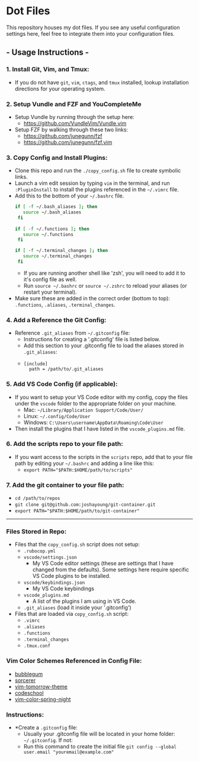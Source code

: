 # Dot Files

This repository houses my dot files. If you see any useful configuration settings here, feel free to integrate them into your configuration files.

## - Usage Instructions -

### 1. Install Git, Vim, and Tmux:

- If you do not have `git`, `vim`, `ctags`, and `tmux` installed, lookup installation directions for your operating system.

### 2. Setup Vundle and FZF and YouCompleteMe

- Setup Vundle by running through the setup here:
  - https://github.com/VundleVim/Vundle.vim
- Setup FZF by walking through these two links:
  - https://github.com/junegunn/fzf
  - https://github.com/junegunn/fzf.vim

### 3. Copy Config and Install Plugins:

- Clone this repo and run the `./copy_config.sh` file to create symbolic links.
- Launch a vim edit session by typing `vim` in the terminal, and run `:PluginInstall` to install the plugins referenced in the `~/.vimrc` file.
- Add this to the bottom of your `~/.bashrc` file.
   ```bash
   if [ -f ~/.bash_aliases ]; then
      source ~/.bash_aliases
    fi
    
   if [ -f ~/.functions ]; then
      source ~/.functions
    fi

   if [ -f ~/.terminal_changes ]; then
      source ~/.terminal_changes
    fi
   ```
  - If you are running another shell like 'zsh', you will need to add it to it's config file as well.
  - Run `source ~/.bashrc` or `source ~/.zshrc` to reload your aliases (or restart your terminal).
- Make sure these are added in the correct order (bottom to top): `.functions`, `.aliases`, `.terminal_changes`.

### 4. Add a Reference the Git Config:

- Reference `.git_aliases` from `~/.gitconfig` file:
  - Instructions for creating a '.gitconfig' file is listed below.
  - Add this section to your .gitconfig file to load the aliases stored in `.git_aliases`:
  - ```
    [include]
      path = /path/to/.git_aliases
    ```

### 5. Add VS Code Config (if applicable):

- If you want to setup your VS Code editor with my config, copy the files under the `vscode` folder to the appropriate folder on your machine.
  - Mac: `~/Library/Application Support/Code/User/`
  - Linux: `~/.config/Code/User`
  - Windows: `C:\Users\username\AppData\Roaming\Code\User`
- Then install the plugins that I have listed in the `vscode_plugins.md` file.

### 6. Add the scripts repo to your file path:

- If you want access to the scripts in the `scripts` repo, add that to your file path by editing your `~/.bashrc` and adding a line like this:
  - `export PATH="$PATH:$HOME/path/to/scripts"`

### 7. Add the git container to your file path:
  - `cd /path/to/repos`
  - `git clone git@github.com:joshayoung/git-container.git`
  - `export PATH="$PATH:$HOME/path/to/git-container"`

---

### Files Stored in Repo:

- Files that the `copy_config.sh` script does not setup:
  - `.rubocop.yml`
  - `vscode/settings.json`
    - My VS Code editor settings (these are settings that I have changed from the defaults). Some settings here require specific VS Code plugins to be installed.
  - `vscode/keybindings.json`
    - My VS Code keybindings
  - `vscode_plugins.md`
    - A list of the plugins I am using in VS Code.
  - `.git_aliases` (load it inside your '.gitconfig')
- Files that are loaded via `copy_config.sh` script:
  - `.vimrc`
  - `.aliases`
  - `.functions`
  - `.terminal_changes`
  - `.tmux.conf`

### Vim Color Schemes Referenced in Config File:

- [bubblegum](https://github.com/baskerville/bubblegum)
- [sorcerer](https://github.com/adlawson/vim-sorcerer)
- [vim-tomorrow-theme](https://github.com/chriskempson/vim-tomorrow-theme)
- [codeschool](https://github.com/antlypls/vim-colors-codeschool)
- [vim-color-spring-night](https://github.com/rhysd/vim-color-spring-night)

### Instructions:

- \*Create a `.gitconfig` file:
  - Usually your .gitconfig file will be located in your home folder: `~/.gitconfig`. If not:
  - Run this command to create the initial file `git config --global user.email "youremail@example.com"`
